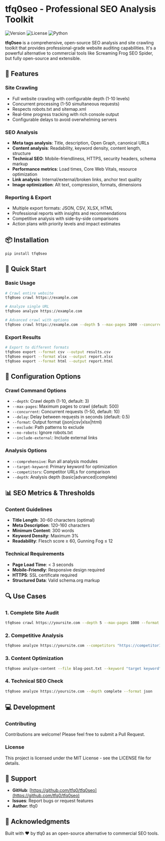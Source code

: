 # tfq0seo - Professional SEO Analysis Toolkit

![Version](https://img.shields.io/badge/version-2.1.0-blue.svg)
![License](https://img.shields.io/badge/license-MIT-green.svg)
![Python](https://img.shields.io/badge/python-3.8+-blue.svg)

**tfq0seo** is a comprehensive, open-source SEO analysis and site crawling toolkit that provides professional-grade website auditing capabilities. It's a powerful alternative to commercial tools like Screaming Frog SEO Spider, but fully open-source and extensible.

## 🚀 Features

### Site Crawling
- Full website crawling with configurable depth (1-10 levels)
- Concurrent processing (1-50 simultaneous requests)
- Respects robots.txt and sitemap.xml
- Real-time progress tracking with rich console output
- Configurable delays to avoid overwhelming servers

### SEO Analysis
- **Meta tags analysis**: Title, description, Open Graph, canonical URLs
- **Content analysis**: Readability, keyword density, content length, structure
- **Technical SEO**: Mobile-friendliness, HTTPS, security headers, schema markup
- **Performance metrics**: Load times, Core Web Vitals, resource optimization
- **Link analysis**: Internal/external/broken links, anchor text quality
- **Image optimization**: Alt text, compression, formats, dimensions

### Reporting & Export
- Multiple export formats: JSON, CSV, XLSX, HTML
- Professional reports with insights and recommendations
- Competitive analysis with side-by-side comparisons
- Action plans with priority levels and impact estimates

## 📦 Installation

```bash
pip install tfq0seo
```

## 🎯 Quick Start

### Basic Usage

```bash
# Crawl entire website
tfq0seo crawl https://example.com

# Analyze single URL
tfq0seo analyze https://example.com

# Advanced crawl with options
tfq0seo crawl https://example.com --depth 5 --max-pages 1000 --concurrent 20 --format xlsx
```

### Export Results

```bash
# Export to different formats
tfq0seo export --format csv --output results.csv
tfq0seo export --format xlsx --output report.xlsx
tfq0seo export --format html --output report.html
```

## 🔧 Configuration Options

### Crawl Command Options
- `--depth`: Crawl depth (1-10, default: 3)
- `--max-pages`: Maximum pages to crawl (default: 500)
- `--concurrent`: Concurrent requests (1-50, default: 10)
- `--delay`: Delay between requests in seconds (default: 0.5)
- `--format`: Output format (json|csv|xlsx|html)
- `--exclude`: Path patterns to exclude
- `--no-robots`: Ignore robots.txt
- `--include-external`: Include external links

### Analysis Options
- `--comprehensive`: Run all analysis modules
- `--target-keyword`: Primary keyword for optimization
- `--competitors`: Competitor URLs for comparison
- `--depth`: Analysis depth (basic|advanced|complete)

## 📊 SEO Metrics & Thresholds

### Content Guidelines
- **Title Length**: 30-60 characters (optimal)
- **Meta Description**: 120-160 characters
- **Minimum Content**: 300 words
- **Keyword Density**: Maximum 3%
- **Readability**: Flesch score ≥ 60, Gunning Fog ≤ 12

### Technical Requirements
- **Page Load Time**: < 3 seconds
- **Mobile-Friendly**: Responsive design required
- **HTTPS**: SSL certificate required
- **Structured Data**: Valid schema.org markup

## 🔍 Use Cases

### 1. Complete Site Audit
```bash
tfq0seo crawl https://yoursite.com --depth 5 --max-pages 1000 --format html
```

### 2. Competitive Analysis
```bash
tfq0seo analyze https://yoursite.com --competitors "https://competitor1.com,https://competitor2.com" --comprehensive
```

### 3. Content Optimization
```bash
tfq0seo analyze-content --file blog-post.txt --keyword "target keyword"
```

### 4. Technical SEO Check
```bash
tfq0seo analyze https://yoursite.com --depth complete --format json
```

## 💻 Development

### Contributing
Contributions are welcome! Please feel free to submit a Pull Request.

### License
This project is licensed under the MIT License - see the LICENSE file for details.

## 🤝 Support

- **GitHub**: [https://github.com/tfq0/tfq0seo](https://github.com/tfq0/tfq0seo)
- **Issues**: Report bugs or request features
- **Author**: tfq0

## 🎉 Acknowledgments

Built with ❤️ by tfq0 as an open-source alternative to commercial SEO tools. 